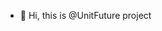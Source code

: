 - 👋 Hi, this is @UnitFuture project
<!---
UnitFuture/UnitFuture is a ✨ special ✨ repository because its `README.md` (this file) appears on your GitHub profile.
You can click the Preview link to take a look at your changes.
--->
